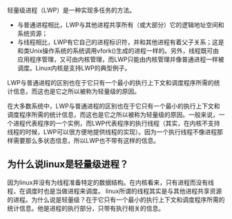 



轻量级进程（LWP）是一种实现多任务的方法。
- 与普通进程相比，LWP与其他进程共享所有（或大部分）它的逻辑地址空间和系统资源；
- 与线程相比，LWP有它自己的进程标识符，并和其他进程有着父子关系；这是和类Unix操作系统的系统调用vfork()生成的进程一样的。另外，线程既可由应用程序管理，又可由内核管理，而LWP只能由内核管理并像普通进程一样被调度。Linux内核是支持LWP的典型例子。



LWP与普通进程的区别也在于它只有一个最小的执行上下文和调度程序所需的统计信息，而这也是它之所以被称为轻量级的原因。

在大多数系统中，LWP与普通进程的区别也在于它只有一个最小的执行上下文和调度程序所需的统计信息，而这也是它之所以被称为轻量级的原因。一般来说，一个进程代表程序的一个实例，而LWP代表程序的执行线程（其实，在内核不支持线程的时候，LWP可以很方便地提供线程的实现）。因为一个执行线程不像进程那样需要那么多状态信息，所以LWP也不带有这样的信息。


## 为什么说linux是轻量级进程？
因为linux并没有为线程准备特定的数据结构。在内核看来，只有进程而没有线程，在调度时也是当做进程来调度。
linux所谓的线程其实是与其他进程共享资源的进程。为什么说是轻量级？在于它只有一个最小的执行上下文和调度程序所需的统计信息。他是进程的执行部分，只带有执行相关的信息。
